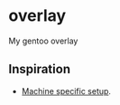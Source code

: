 # overlay

My gentoo overlay

## Inspiration
- [Machine specific setup](https://github.com/uggedal/overlay).

